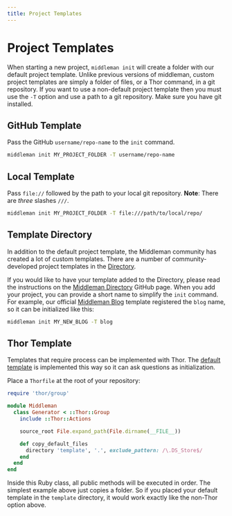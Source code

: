 ```yaml
---
title: Project Templates
---
```


# Project Templates

When starting a new project, `middleman init` will create a folder with our default project template. Unlike previous versions of middleman, custom project templates are simply a folder of files, or a Thor command, in a git repository. If you want to use a non-default project template then you must use the `-T` option and use a path to a git repository. Make sure you have git installed.

## GitHub Template

Pass the GitHub `username/repo-name` to the `init` command.

```bash
middleman init MY_PROJECT_FOLDER -T username/repo-name
```

## Local Template

Pass `file://` followed by the path to your local git repository. **Note**: There are *three* slashes `///`.

```bash
middleman init MY_PROJECT_FOLDER -T file:///path/to/local/repo/
```


## Template Directory

In addition to the default project template, the Middleman community has created a lot of custom templates. There are a number of community-developed project templates in the [Directory](https://directory.middlemanapp.com/).

If you would like to have your template added to the Directory, please read the instructions on the [Middleman Directory](https://github.com/middleman/middleman-directory) GitHub page. When you add your project, you can provide a short name to simplify the `init` command. For example, our official [Middleman Blog](https://github.com/middleman/middleman-blog) template registered the `blog` name, so it can be initialized like this:

```bash
middleman init MY_NEW_BLOG -T blog
```


## Thor Template

Templates that require process can be implemented with Thor. The [default template](https://github.com/middleman/middleman-templates-default) is implemented this way so it can ask questions as initialization.

Place a `Thorfile` at the root of your repository:

```ruby
require 'thor/group'

module Middleman
  class Generator < ::Thor::Group
    include ::Thor::Actions

    source_root File.expand_path(File.dirname(__FILE__))

    def copy_default_files
      directory 'template', '.', exclude_pattern: /\.DS_Store$/
    end
  end
end
```

Inside this Ruby class, all public methods will be executed in order. The simplest example above just copies a folder. So if you placed your default template in the `template` directory, it would work exactly like the non-Thor option above.
